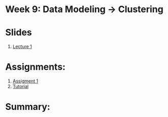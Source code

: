 

# Week 9: Data Modeling -> Clustering

# Slides
1. [Lecture 1]()

# Assignments:
1. [Assigment 1]()
2. [Tutorial]()

# Summary:

# 
